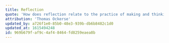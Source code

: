 ```yaml
---
title: Reflection
quote: 'How does reflection relate to the practice of making and thinking? Reflection deepens awareness and insight.'
attribution: 'Thomas Ockerse'
updated_by: a726f1e0-85b0-48e3-939b-db6b8482c1d0
updated_at: 1615494248
id: 969b679f-af9c-4af4-8464-fd8259eaea8b
---
```

